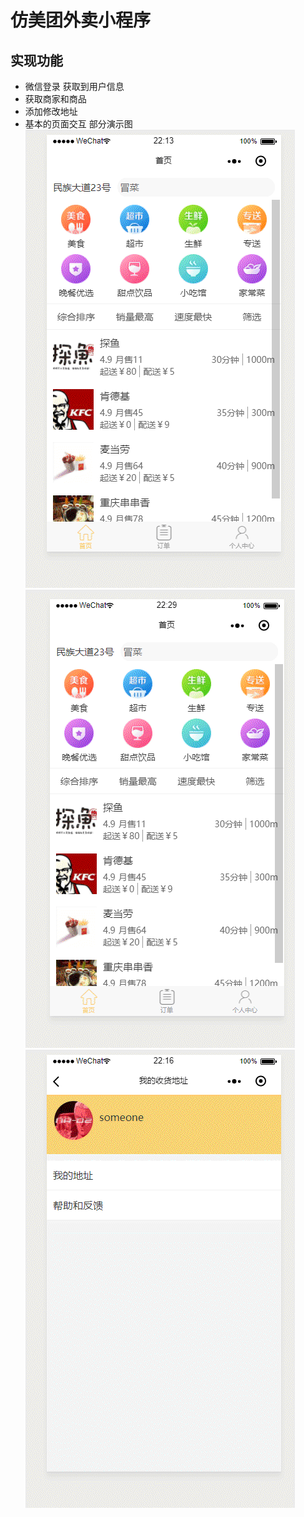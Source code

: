 # 仿美团外卖小程序
## 实现功能
* 微信登录 获取到用户信息
* 获取商家和商品
* 添加修改地址 </br>
* 基本的页面交互
部分演示图</br>
![image text](https://github.com/lazyChan297/Img-folder/blob/master/meituan-web-app/meituan-index.gif?raw=true) </br>
![image text](https://github.com/lazyChan297/Img-folder/blob/master/meituan-web-app/meituan-1.gif?raw=true) </br>
![image text](https://github.com/lazyChan297/Img-folder/blob/master/meituan-web-app/meituan-address.gif?raw=true) </br>


